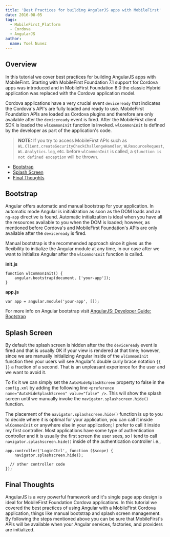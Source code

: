 ```yaml
---
title: 'Best Practices for building AngularJS apps with MobileFirst'
date: 2016-08-05
tags:
  - MobileFirst_Platform
  - Cordova
  - AngularJS
author:
  name: Yoel Nunez
---
```


## Overview
In this tutorial we cover best practices for building AngularJS apps with MobileFirst. Starting with MobileFirst Foundation 7.1 support for Cordova apps was introduced and in MobileFirst Foundation 8.0 the classic Hybrid application was replaced with the Cordova application model.

Cordova applications have a very crucial event `deviceready` that indicates the Cordova's API's are fully loaded and ready to use. MobileFirst Foundation APIs are loaded as Cordova plugins and therefore are only available after the `deviceready` event is fired. After the MobileFirst client SDK is loaded the `wlCommonInit` function is invoked. `wlCommonInit` is defined by the developer as part of the application's code.

> **NOTE:** If you try to access MobileFirst APIs such as `WL.Client.createSecurityCheckChallengeHandler`, `WLResourceRequest`, `WL.Analytics.log`, etc. before `wlCommonInit` is called, a `$function is not defined exception` will be thrown.

* [Bootstrap](#bootstrap)
* [Splash Screen](#splash-screen)
* [Final Thoughts](#final-thoughts)

## Bootstrap
Angular offers automatic and manual bootstrap for your application. In automatic mode Angular is initialization as soon as the DOM loads and an `ng-app` directive is found. Automatic initialization is ideal when you have all the resources available to you when the DOM is loaded; however, as mentioned before Cordova's and MobileFirst Foundation's APIs are only available after the `deviceready` is fired.

Manual bootstrap is the recommended approach since it gives us the flexibility to initialize the Angular module at any time, in our case after we want to initialize Angular after the `wlCommonInit` function is called.

**init.js**
```
function wlCommonInit() {
	angular.bootstrap(document, ['your-app']);
}
```

**app.js**
```
var app = angular.module('your-app', []);
```

For more info on Angular bootstrap visit [AngularJS: Developer Guide: Bootstrap](https://docs.angularjs.org/guide/bootstrap)

## Splash Screen

By default the splash screen is hidden after the the `deviceready` event is fired and that is usually OK if your view is rendered at that time; however, since we are manually initializing Angular inside of the `wlCommonInit` function then your users will see Angular's double curly brace notation `{{ }}` a fraction of a second. That is an unpleasant experience for the user and we want to avoid it.

To fix it we can simply set the `AutoHideSplashScreen` property to false in the `config.xml` by adding the following line `<preference name="AutoHideSplashScreen" value="false" />`. This will show the splash screen until we manually invoke the `navigator.splashscreen.hide()` function.

The placement of the `navigator.splashscreen.hide()` function is up to you to decide where it is optimal for your application, you can call it inside `wlCommonInit` or anywhere else in your application; I prefer to call it inside my first controller. Most applications have some type of authentication controller and it is usually the first screen the user sees, so I tend to call `navigator.splashscreen.hide()` inside of the authentication controller i.e.,

```
app.controller('LoginCtrl', function ($scope) {
	navigator.splashscreen.hide();

  // other controller code
});
```

## Final Thoughts

AngularJS is a very powerful framework and it's single page app design is ideal for MobileFirst Foundation Cordova applications. In this tutorial we covered the best practices of using Angular with a MobileFirst Cordova application, things like manual bootstrap and splash screen management. By following the steps mentioned above you can be sure that MobileFirst's APIs will be available when your Angular services, factories, and providers are initialized.
